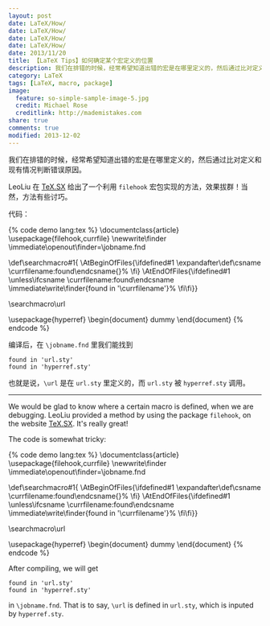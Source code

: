 ```yaml
---
layout: post
date: LaTeX/How/
date: LaTeX/How/
date: LaTeX/How/
date: LaTeX/How/
date: 2013/11/20
title: 【LaTeX Tips】如何确定某个宏定义的位置
description: 我们在排错的时候，经常希望知道出错的宏是在哪里定义的，然后通过比对定义和现有情况判断错误原因。这里给出确定位置的方法。
category: LaTeX
tags: [LaTeX, macro, package]
image:
  feature: so-simple-sample-image-5.jpg
  credit: Michael Rose
  creditlink: http://mademistakes.com
share: true
comments: true
modified: 2013-12-02
---
```


我们在排错的时候，经常希望知道出错的宏是在哪里定义的，然后通过比对定义和现有情况判断错误原因。

LeoLiu 在 [TeX.SX](http://tex.stackexchange.com/a/8523/38350) 给出了一个利用 `filehook` 宏包实现的方法，效果拔群！当然，方法有些讨巧。

<!--more-->

代码：

{% code demo lang:tex %}
\documentclass{article}
\usepackage{filehook,currfile}
\newwrite\finder
\immediate\openout\finder=\jobname.fnd

\def\searchmacro#1{
  \AtBeginOfFiles{\ifdefined#1
      \expandafter\def\csname \currfilename:found\endcsname{}%
    \fi}
  \AtEndOfFiles{\ifdefined#1
      \unless\ifcsname \currfilename:found\endcsname
        \immediate\write\finder{found in '\currfilename'}%
    \fi\fi}}

\searchmacro\url

\usepackage{hyperref}
\begin{document}
dummy
\end{document}
{% endcode %}

编译后，在 `\jobname.fnd` 里我们能找到

    found in 'url.sty'
    found in 'hyperref.sty'

也就是说，`\url` 是在 `url.sty` 里定义的，而 `url.sty` 被 `hyperref.sty` 调用。

----------

We would be glad to know where a certain macro is defined, when we are debugging. LeoLiu provided a method by using the package `filehook`, on the website [TeX.SX](http://tex.stackexchange.com/a/8523/38350). It's really great!

The code is somewhat tricky:

{% code demo lang:tex %}
\documentclass{article}
\usepackage{filehook,currfile}
\newwrite\finder
\immediate\openout\finder=\jobname.fnd

\def\searchmacro#1{
  \AtBeginOfFiles{\ifdefined#1
      \expandafter\def\csname \currfilename:found\endcsname{}%
    \fi}
  \AtEndOfFiles{\ifdefined#1
      \unless\ifcsname \currfilename:found\endcsname
        \immediate\write\finder{found in '\currfilename'}%
    \fi\fi}}

\searchmacro\url

\usepackage{hyperref}
\begin{document}
dummy
\end{document}
{% endcode %}

After compiling, we will get

    found in 'url.sty'
    found in 'hyperref.sty'

in `\jobname.fnd`. That is to say, `\url` is defined in `url.sty`, which is inputed by `hyperref.sty`.
